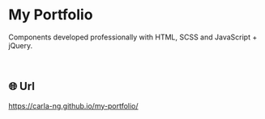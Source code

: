 # My Portfolio
Components developed professionally with HTML, SCSS and JavaScript + jQuery.

<br/>

## :globe_with_meridians: Url
https://carla-ng.github.io/my-portfolio/
